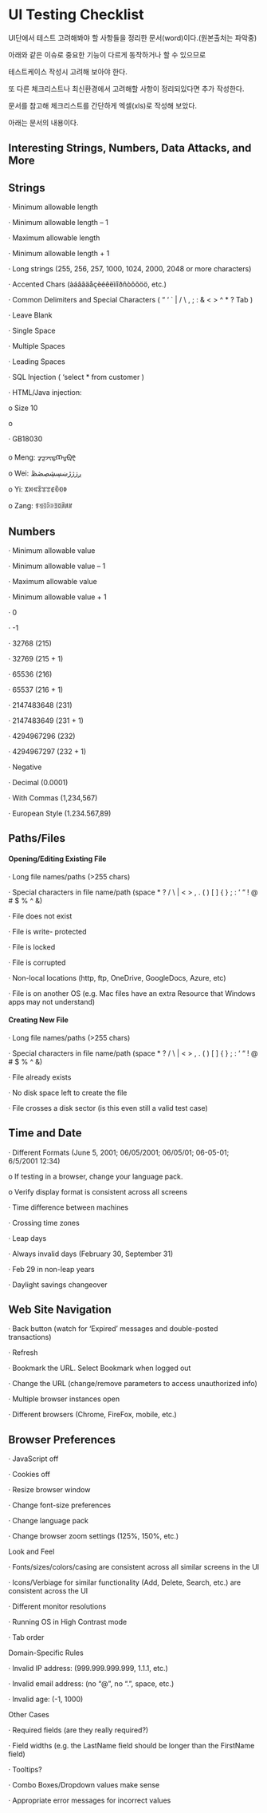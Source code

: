 # UI Testing Checklist

UI단에서 테스트 고려해봐야 할 사항들을 정리한 문서(word)이다.(원본출처는 파악중)

아래와 같은 이슈로 중요한 기능이 다르게 동작하거나 할 수 있으므로

테스트케이스 작성시 고려해 보아야 한다.

또 다른 체크리스트나 최신환경에서 고려해할 사항이 정리되있다면 추가 작성한다.

문서를 참고해 체크리스트를 간단하게 엑셀(xls)로 작성해 보았다.



아래는 문서의 내용이다.



## Interesting Strings, Numbers, Data Attacks, and More

## Strings

· Minimum allowable length

· Minimum allowable length – 1

· Maximum allowable length

· Minimum allowable length + 1

· Long strings (255, 256, 257, 1000, 1024, 2000, 2048 or more characters)

· Accented Chars (àáâãäåçèéêëìíîðñòôõöö, etc.)

· Common Delimiters and Special Characters ( “ ‘ ` | / \ , ; : & < > ^ * ? Tab )

· Leave Blank

· Single Space

· Multiple Spaces

· Leading Spaces

· SQL Injection ( ‘select * from customer )

· HTML/Java injection:

o Size 10

o

· GB18030

o Meng: ᡒᡓᡔᡕᡖᡗᡘᡙᡚᡛ

o Wei: ږڗژڙښڛڜڝڞڟ

o Yi: ꁿꂀꂁꂂꂃꂄꂅꂆꂇꂈ

o Zang: ꄟꄠꄡꄢꄣꄤꄥꄦꄧꄨ

## Numbers

· Minimum allowable value

· Minimum allowable value – 1

· Maximum allowable value

· Minimum allowable value + 1

· 0

· -1

· 32768 (215)

· 32769 (215 + 1)

· 65536 (216)

· 65537 (216 + 1)

· 2147483648 (231)

· 2147483649 (231 + 1)

· 4294967296 (232)

· 4294967297 (232 + 1)

· Negative

· Decimal (0.0001)

· With Commas (1,234,567)

· European Style (1.234.567,89)

##  

## Paths/Files

#### Opening/Editing Existing File

· Long file names/paths (>255 chars)

· Special characters in file name/path (space * ? / \ | < > , . ( ) [ ] { } ; : ‘ “ ! @ # $ % ^ &)

· File does not exist

· File is write- protected

· File is locked

· File is corrupted

· Non-local locations (http, ftp, OneDrive, GoogleDocs, Azure, etc)

· File is on another OS (e.g. Mac files have an extra Resource that Windows apps may not understand)

#### Creating New File

· Long file names/paths (>255 chars)

· Special characters in file name/path (space * ? / \ | < > , . ( ) [ ] { } ; : ‘ “ ! @ # $ % ^ &)

· File already exists

· No disk space left to create the file

· File crosses a disk sector (is this even still a valid test case)

 

## Time and Date

· Different Formats (June 5, 2001; 06/05/2001; 06/05/01; 06-05-01; 6/5/2001 12:34)

o If testing in a browser, change your language pack.

o Verify display format is consistent across all screens

· Time difference between machines

· Crossing time zones

· Leap days

· Always invalid days (February 30, September 31)

· Feb 29 in non-leap years

· Daylight savings changeover

## Web Site Navigation

· Back button (watch for ‘Expired’ messages and double-posted transactions)

· Refresh

· Bookmark the URL. Select Bookmark when logged out

· Change the URL (change/remove parameters to access unauthorized info)

· Multiple browser instances open

· Different browsers (Chrome, FireFox, mobile, etc.)

## Browser Preferences

· JavaScript off

· Cookies off

· Resize browser window

· Change font-size preferences

· Change language pack

· Change browser zoom settings (125%, 150%, etc.)

Look and Feel

· Fonts/sizes/colors/casing are consistent across all similar screens in the UI

· Icons/Verbiage for similar functionality (Add, Delete, Search, etc.) are consistent across the UI

· Different monitor resolutions

· Running OS in High Contrast mode

· Tab order

Domain-Specific Rules

· Invalid IP address: (999.999.999.999, 1.1.1, etc.)

· Invalid email address: (no “@”, no “.”, space, etc.)

· Invalid age: (-1, 1000)

Other Cases

· Required fields (are they really required?)

· Field widths (e.g. the LastName field should be longer than the FirstName field)

· Tooltips?

· Combo Boxes/Dropdown values make sense

· Appropriate error messages for incorrect values